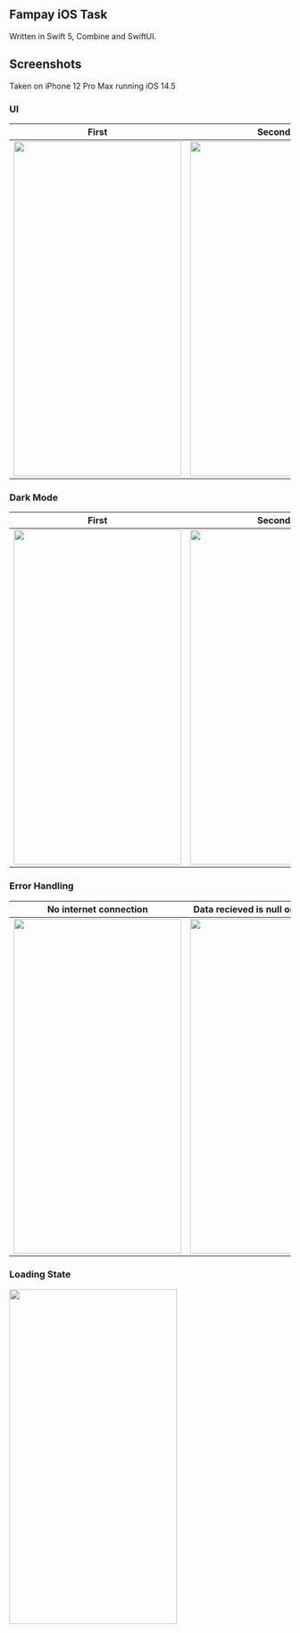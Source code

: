 ## Fampay iOS Task

Written in Swift 5, Combine and SwiftUI.

## Screenshots

Taken on iPhone 12 Pro Max running iOS 14.5

### UI

First          |  Second
:-------------------------:|:-------------------------:
<img src="https://user-images.githubusercontent.com/40539705/122652293-b0995500-d15b-11eb-97a7-718323b0982c.PNG" width="300" height="600" /> | <img src="https://user-images.githubusercontent.com/40539705/122652295-b3944580-d15b-11eb-9494-f898579703b2.PNG" width="300" height="600" />

### Dark Mode

First          |  Second
:-------------------------:|:-------------------------:
<img src="https://user-images.githubusercontent.com/40539705/122652297-b858f980-d15b-11eb-8534-0ad7f09f50dc.PNG" width="300" height="600" /> | <img src="https://user-images.githubusercontent.com/40539705/122652298-babb5380-d15b-11eb-8e64-843d5a2009b1.PNG" width="300" height="600" />

### Error Handling

 No internet connection          |  Data recieved is null or not in format. 
:-------------------------:|:-------------------------:
<img src="https://user-images.githubusercontent.com/40539705/122651793-cf4a1c80-d158-11eb-81c7-b5737f549400.PNG" width="300" height="600" /> | <img src="https://user-images.githubusercontent.com/40539705/122651803-db35de80-d158-11eb-952f-278594da8730.png" width="300" height="600" />

### Loading State

<img src="https://user-images.githubusercontent.com/40539705/122651826-fc96ca80-d158-11eb-8664-c80b31b687fe.png" width="300" height="600" /> 


